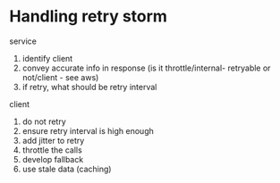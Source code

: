 
# Handling retry storm

service
1. identify client
2. convey accurate info in response (is it throttle/internal- retryable or not/client - see aws)
3. if retry, what should be retry interval

client
1. do not retry
2. ensure retry interval is high enough
3. add jitter to retry
4. throttle the calls
5. develop fallback
6. use stale data (caching)


